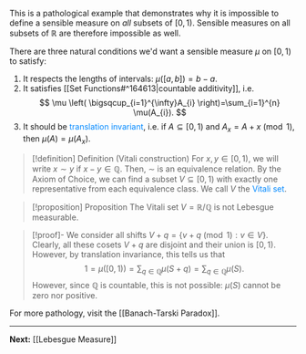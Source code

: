 This is a pathological example that demonstrates why it is impossible to define a sensible measure on *all* subsets of $[0,1)$. Sensible measures on all subsets of $\mathbb{R}$ are therefore impossible as well.

There are three natural conditions we'd want a sensible measure $\mu$ on $[0,1)$ to satisfy:
1. It respects the lengths of intervals: $\mu([a,b])=b-a$.
2. It satisfies [[Set Functions#^164613|countable additivity]], i.e.
$$
\mu \left( \bigsqcup_{i=1}^{\infty}A_{i} \right)=\sum_{i=1}^{n} \mu(A_{i}).
$$
3. It should be <span style="color:#0088ff">translation invariant</span>, i.e. if $A\subseteq[0,1)$ and $A_{x}=A+x\pmod{1}$, then $\mu(A)=\mu(A_{x})$.

> [!definition] Definition (Vitali construction)
> For $x,y\in[0,1)$, we will write $x\sim y$ if $x-y\in\mathbb{Q}$. Then, $\sim$ is an equivalence relation. By the Axiom of Choice, we can find a subset $V\subseteq[0,1)$ with exactly one representative from each equivalence class. We call $V$ the <span style="color:#0088ff">Vitali set</span>.

> [!proposition] Proposition 
> The Vitali set $V=\mathbb{R}/\mathbb{Q}$ is not Lebesgue measurable.

> [!proof]-
> We consider all shifts $V+q=\{ v+q\pmod{1} : v\in V \}$. Clearly, all these cosets $V+q$ are disjoint and their union is $[0,1)$. However, by translation invariance, this tells us that
> $$
> 1=\mu([0,1))=\sum_{q\in\mathbb{Q}}\mu(S+q)=\sum_{q\in\mathbb{Q}}\mu(S).
> $$
> However, since $\mathbb{Q}$ is countable, this is not possible: $\mu(S)$ cannot be zero nor positive.

For more pathology, visit the [[Banach-Tarski Paradox]].

---

**Next:** [[Lebesgue Measure]]

